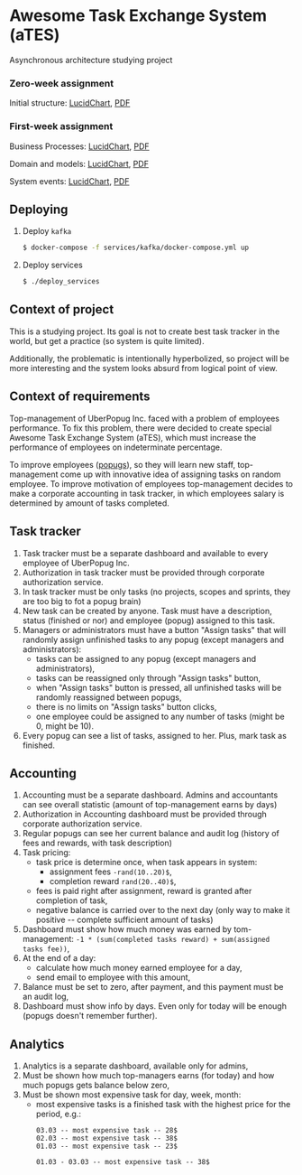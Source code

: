 # Awesome Task Exchange System (aTES)
Asynchronous architecture studying project 

### Zero-week assignment

Initial structure: 
[LucidChart](https://lucid.app/documents/view/b3919363-cf69-470f-bb46-f2229c9ccd6f), 
[PDF](https://lucid.app/publicSegments/view/421a9716-0348-4857-9402-c1bf85752616)

### First-week assignment

Business Processes:
[LucidChart](https://lucid.app/documents/view/4102b273-196c-4bd6-9fc7-8c9a7124cdfc),
[PDF](https://lucid.app/publicSegments/view/e4db93e3-bd29-4d11-b0d2-8f7b89c74560)

Domain and models:
[LucidChart](https://lucid.app/documents/view/610aaa29-c45a-4859-a3e0-b9c70ededb16),
[PDF](https://lucid.app/publicSegments/view/0e03c16c-2b54-4f75-b75c-92a5b53703e0)

System events: 
[LucidChart](https://lucid.app/lucidchart/ccc953ce-c152-4de4-9aad-cd5012c8bff0/view),
[PDF](https://lucid.app/publicSegments/view/1a54150b-468a-432e-985c-b39e8a51cb11)


## Deploying

1. Deploy `kafka`
   ```bash
   $ docker-compose -f services/kafka/docker-compose.yml up
   ```
2. Deploy services
   ```bash
   $ ./deploy_services
   ```
   

## Context of project

This is a studying project. 
Its goal is not to create best task tracker in the world, 
but get a practice (so system is quite limited).

Additionally, the problematic is intentionally hyperbolized, 
so project will be more interesting and the system looks absurd 
from logical point of view.

## Context of requirements

Top-management of UberPopug Inc. faced with a problem of employees performance.
To fix this problem, there were decided to create 
special Awesome Task Exchange System (aTES),
which must increase the performance of employees on indeterminate percentage.

To improve employees ([popugs](https://t.me/addstickers/blyadopapug)), so they 
will learn new staff, top-management come up with innovative idea of assigning
tasks on random employee. To improve motivation of employees top-management 
decides to make a corporate accounting in task tracker, in which employees salary
is determined by amount of tasks completed.


## Task tracker
1. Task tracker must be a separate dashboard and available to every employee of UberPopug Inc.
2. Authorization in task tracker must be provided through corporate authorization service.
3. In task tracker must be only tasks (no projects, scopes and sprints, they are too big to fot a popug brain)
4. New task can be created by anyone. Task must have a description, status (finished or nor) and employee (popug) assigned to this task.
5. Managers or administrators must have a button "Assign tasks" that will randomly assign unfinished tasks to any popug (except managers and administrators):
    - tasks can be assigned to any popug (except managers and administrators),
    - tasks can be reassigned only through "Assign tasks" button,
    - when "Assign tasks" button is pressed, all unfinished tasks will be randomly reassigned between popugs,
    - there is no limits on "Assign tasks" button clicks,
    - one employee could be assigned to any number of tasks (might be 0, might be 10).
6. Every popug can see a list of tasks, assigned to her. Plus, mark task as finished.


## Accounting
1. Accounting must be a separate dashboard. Admins and accountants can see overall statistic (amount of top-management earns by days)
2. Authorization in Accounting dashboard must be provided through corporate authorization service.
3. Regular popugs can see her current balance and audit log (history of fees and rewards, with task description)
4. Task pricing:
    - task price is determine once, when task appears in system:
        - assignment fees `-rand(10..20)$`,
        - completion reward `rand(20..40)$`,
    - fees is paid right after assignment, reward is granted after completion of task,
    - negative balance is carried over to the next day (only way to make it positive -- complete sufficient amount of tasks)
5. Dashboard must show how much money was earned by tom-management: `-1 * (sum(completed tasks reward) + sum(assigned tasks fee))`,
6. At the end of a day:
    - calculate how much money earned employee for a day,
    - send email to employee with this amount,
7. Balance must be set to zero, after payment, and this payment must be an audit log,
8. Dashboard must show info by days. Even only for today will be enough (popugs doesn't remember further).


## Analytics
1. Analytics is a separate dashboard, available only for admins,
2. Must be shown how much top-managers earns (for today) and how much popugs gets balance below zero,
3. Must be shown most expensive task for day, week, month:
   - most expensive tasks is a finished task with the highest price for the period, e.g.:
     ```
     03.03 -- most expensive task -- 28$
     02.03 -- most expensive task -- 38$
     01.03 -- most expensive task -- 23$
     
     01.03 - 03.03 -- most expensive task -- 38$
     ```